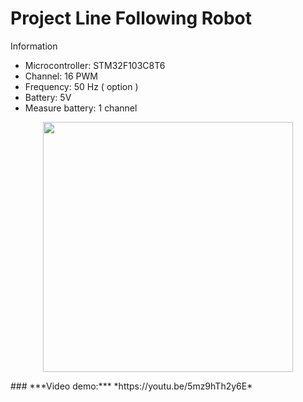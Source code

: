 # Project Line Following Robot
Information
- Microcontroller: STM32F103C8T6
- Channel: 16 PWM
- Frequency: 50 Hz ( option )
- Battery: 5V
- Measure battery: 1 channel
<p align="center">
  <img src="https://github.com/quyleHCMUT/ProjectLineFollowing/blob/main/image/robot.jpg" width="400" />
</p>
### ***Video demo:*** *https://youtu.be/5mz9hTh2y6E*
